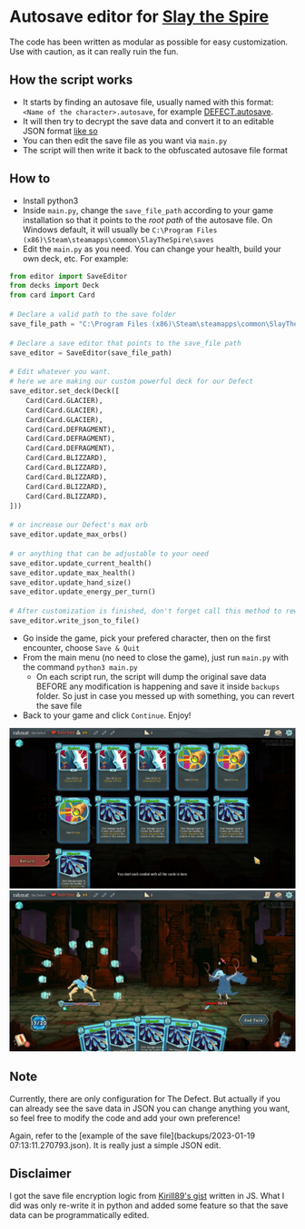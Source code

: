 # Autosave editor for [Slay the Spire](https://store.steampowered.com/app/646570/Slay_the_Spire/)

The code has been written as modular as possible for easy customization. Use with caution, as it can really ruin the fun. 

## How the script works
- It starts by finding an autosave file, usually named with this format: `<Name of the character>.autosave`, for example [DEFECT.autosave](saves/DEFECT.autosave).
- It will then try to decrypt the save data and convert it to an editable JSON format [like so](backups/2023-01-19%2007:13:11.270793.json)
- You can then edit the save file as you want via `main.py`
- The script will then write it back to the obfuscated autosave file format

## How to
- Install python3 
- Inside `main.py`, change the `save_file_path` according to your game installation so that it points to the *root path* of the autosave file. On Windows default, it will usually be `C:\Program Files (x86)\Steam\steamapps\common\SlayTheSpire\saves`
- Edit the `main.py` as you need. You can change your health, build your own deck, etc. For example:

```python
from editor import SaveEditor
from decks import Deck
from card import Card

# Declare a valid path to the save folder
save_file_path = "C:\Program Files (x86)\Steam\steamapps\common\SlayTheSpire\saves"

# Declare a save editor that points to the save_file path
save_editor = SaveEditor(save_file_path)

# Edit whatever you want.
# here we are making our custom powerful deck for our Defect
save_editor.set_deck(Deck([
    Card(Card.GLACIER),
    Card(Card.GLACIER),
    Card(Card.GLACIER),
    Card(Card.DEFRAGMENT),
    Card(Card.DEFRAGMENT),
    Card(Card.DEFRAGMENT),
    Card(Card.BLIZZARD),
    Card(Card.BLIZZARD),
    Card(Card.BLIZZARD),
    Card(Card.BLIZZARD),
    Card(Card.BLIZZARD),
]))

# or increase our Defect's max orb
save_editor.update_max_orbs()

# or anything that can be adjustable to your need
save_editor.update_current_health()
save_editor.update_max_health()
save_editor.update_hand_size()
save_editor.update_energy_per_turn()

# After customization is finished, don't forget call this method to rewrite the save data back to where it belongs
save_editor.write_json_to_file()
```

- Go inside the game, pick your prefered character, then on the first encounter, choose `Save & Quit`
- From the main menu (no need to close the game), just run `main.py` with the command `python3 main.py`
  - On each script run, the script will dump the original save data BEFORE any modification is happening and save it inside `backups` folder. So just in case you messed up with something, you can revert the save file 
- Back to your game and click `Continue`. Enjoy!

![](assets/result-1.jpg)
![](assets/result-2.jpg)

## Note

Currently, there are only configuration for The Defect. 
But actually if you can already see the save data in JSON you can change anything you want, 
so feel free to modify the code and add your own preference!

Again, refer to the [example of the save file](backups/2023-01-19 07:13:11.270793.json). It is really just a simple JSON edit.

## Disclaimer

I got the save file encryption logic from [Kirill89's gist](https://gist.github.com/Kirill89/514edad0ac80af7dfc036871ccf0f877) written in JS. What I did was only re-write it in python and added some feature so that the save data can be programmatically edited.
